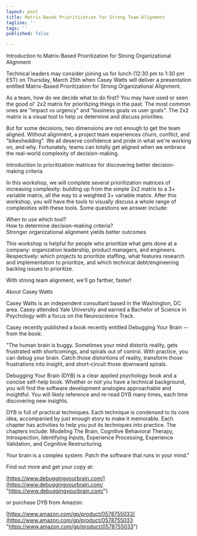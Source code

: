 ```yaml
---
layout: post
title: Matrix-Based Prioritization for Strong Team Alignment
tagline: ''
tags: ''
published: false

---
```

Introduction to Matrix-Based Prioritization for Strong Organizational Alignment  
  
Technical leaders may consider joining us for lunch (12:30 pm to 1:30 pm EST) on Thursday, March 25th when Casey Watts will deliver a presentation entitled Matrix-Based Prioritization for Strong Organizational Alignment.  
  
As a team, how do we decide what to do first? You may have used or seen the good ol' 2x2 matrix for prioritizing things in the past. The most common ones are "impact vs urgency" and "business goals vs user goals". The 2x2 matrix is a visual tool to help us determine and discuss priorities.  
  
But for some decisions, two dimensions are not enough to get the team aligned. Without alignment, a project team experiences churn, conflict, and "bikeshedding". We all deserve confidence and pride in what we're working on, and why. Fortunately, teams can totally get aligned when we embrace the real-world complexity of decision-making.  
  
Introduction to prioritization matrices for discovering better decision-making criteria  
  
In this workshop, we will complete several prioritization matrices of increasing complexity: building up from the simple 2x2 matrix to a 3+ variable matrix, all the way to a weighted 3+ variable matrix. After this workshop, you will have the tools to visually discuss a whole range of complexities with these tools. Some questions we answer include:  
  
When to use which tool?  
How to determine decision-making criteria?  
Stronger organizational alignment yields better outcomes  
  
This workshop is helpful for people who prioritize what gets done at a company: organization leadership, product managers, and engineers. Respectively: which projects to prioritize staffing, what features research and implementation to prioritize, and which technical debt/engineering backlog issues to prioritize.  
  
With strong team alignment, we'll go farther, faster!  
  
About Casey Watts  
  
Casey Watts is an independent consultant based in the Washington, DC area. Casey attended Yale University and earned a Bachelor of Science in Psychology with a focus on the Neuroscience Track.  
  
Casey recently published a book recently entitled Debugging Your Brain -- from the book:  
  
"The human brain is buggy. Sometimes your mind distorts reality, gets frustrated with shortcomings, and spirals out of control. With practice, you can debug your brain. Catch those distortions of reality, transform those frustrations into insight, and short-circuit those downward spirals.  
  
Debugging Your Brain (DYB) is a clear applied psychology book and a concise self-help book. Whether or not you have a technical background, you will find the software development analogies approachable and insightful. You will likely reference and re-read DYB many times, each time discovering new insights.  
  
DYB is full of practical techniques. Each technique is condensed to its core idea, accompanied by just enough story to make it memorable. Each chapter has activities to help you put its techniques into practice. The chapters include: Modeling The Brain, Cognitive Behavioral Therapy, Introspection, Identifying Inputs, Experience Processing, Experience Validation, and Cognitive Restructuring.  
  
Your brain is a complex system. Patch the software that runs in your mind."  
  
Find out more and get your copy at:  
  
[https://www.debuggingyourbrain.com/](https://www.debuggingyourbrain.com/ "https://www.debuggingyourbrain.com/")  
  
or purchase DYB from Amazon:  
  
[https://www.amazon.com/gp/product/0578755033](https://www.amazon.com/gp/product/0578755033 "https://www.amazon.com/gp/product/0578755033")